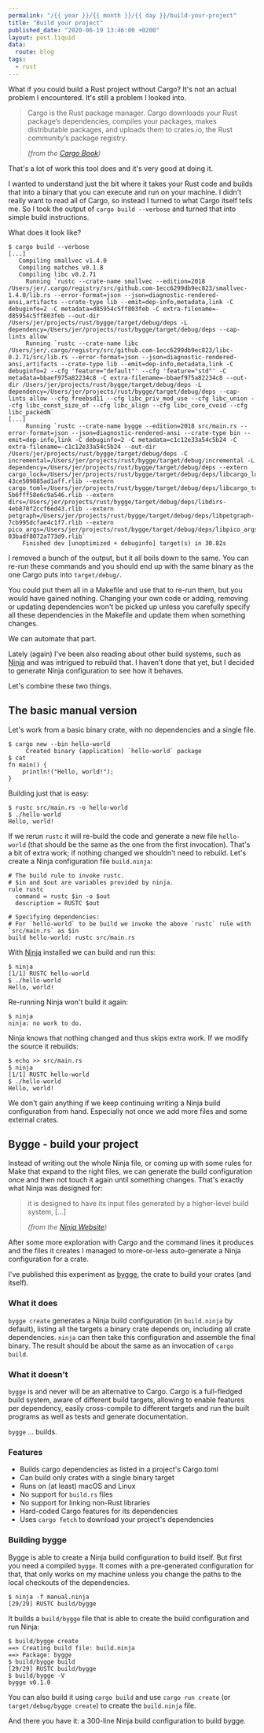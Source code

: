 ```yaml
---
permalink: "/{{ year }}/{{ month }}/{{ day }}/build-your-project"
title: "Build your project"
published_date: "2020-06-19 13:46:00 +0200"
layout: post.liquid
data:
  route: blog
tags:
  - rust
---
```


What if you could build a Rust project without Cargo?
It's not an actual problem I encountered.
It's still a problem I looked into.

> Cargo is the Rust package manager.
> Cargo downloads your Rust package’s dependencies, compiles your packages, makes distributable packages,
> and uploads them to crates.io, the Rust community’s package registry.
>
> _(from the [Cargo Book][cargo])_

That's a lot of work this tool does and it's very good at doing it.

I wanted to understand just the bit where it takes your Rust code and builds that into a binary that you can execute and run on your machine.
I didn't really want to read all of Cargo, so instead I turned to what Cargo itself tells me.
So I took the output of `cargo build --verbose` and turned that into simple build instructions.

What does it look like?

```
$ cargo build --verbose
[...]
   Compiling smallvec v1.4.0
   Compiling matches v0.1.8
   Compiling libc v0.2.71
     Running `rustc --crate-name smallvec --edition=2018 /Users/jer/.cargo/registry/src/github.com-1ecc6299db9ec823/smallvec-1.4.0/lib.rs --error-format=json --json=diagnostic-rendered-ansi,artifacts --crate-type lib --emit=dep-info,metadata,link -C debuginfo=2 -C metadata=d85954c5ff803feb -C extra-filename=-d85954c5ff803feb --out-dir /Users/jer/projects/rust/bygge/target/debug/deps -L dependency=/Users/jer/projects/rust/bygge/target/debug/deps --cap-lints allow`
     Running `rustc --crate-name libc /Users/jer/.cargo/registry/src/github.com-1ecc6299db9ec823/libc-0.2.71/src/lib.rs --error-format=json --json=diagnostic-rendered-ansi,artifacts --crate-type lib --emit=dep-info,metadata,link -C debuginfo=2 --cfg 'feature="default"' --cfg 'feature="std"' -C metadata=bbaef975a82234c8 -C extra-filename=-bbaef975a82234c8 --out-dir /Users/jer/projects/rust/bygge/target/debug/deps -L dependency=/Users/jer/projects/rust/bygge/target/debug/deps --cap-lints allow --cfg freebsd11 --cfg libc_priv_mod_use --cfg libc_union --cfg libc_const_size_of --cfg libc_align --cfg libc_core_cvoid --cfg libc_packedN`
[...]
     Running `rustc --crate-name bygge --edition=2018 src/main.rs --error-format=json --json=diagnostic-rendered-ansi --crate-type bin --emit=dep-info,link -C debuginfo=2 -C metadata=c1c12e33a54c5b24 -C extra-filename=-c1c12e33a54c5b24 --out-dir /Users/jer/projects/rust/bygge/target/debug/deps -C incremental=/Users/jer/projects/rust/bygge/target/debug/incremental -L dependency=/Users/jer/projects/rust/bygge/target/debug/deps --extern cargo_lock=/Users/jer/projects/rust/bygge/target/debug/deps/libcargo_lock-43ce509885ad1aff.rlib --extern cargo_toml=/Users/jer/projects/rust/bygge/target/debug/deps/libcargo_toml-5b6fff58e6c9a546.rlib --extern dirs=/Users/jer/projects/rust/bygge/target/debug/deps/libdirs-4eb870f2ccf6ed43.rlib --extern petgraph=/Users/jer/projects/rust/bygge/target/debug/deps/libpetgraph-7cb995dcfae4c1f7.rlib --extern pico_args=/Users/jer/projects/rust/bygge/target/debug/deps/libpico_args-03badf8072a773d9.rlib`
    Finished dev [unoptimized + debuginfo] target(s) in 30.82s
```

I removed a bunch of the output, but it all boils down to the same.
You can re-run these commands and you should end up with the same binary as the one Cargo puts into `target/debug/`.

You could put them all in a Makefile and use that to re-run them, but you would have gained nothing.
Changing your own code or adding, removing or updating dependencies won't be picked up unless you carefully specify all these dependencies in the Makefile
and update them when something changes.

We can automate that part.

Lately (again) I've been also reading about other build systems, such as [Ninja][ninja-essay] and was intrigued to rebuild that.
I haven't done that yet, but I decided to generate Ninja configuration to see how it behaves.

Let's combine these two things.

## The basic manual version

Let's work from a basic binary crate, with no dependencies and a single file.

```
$ cargo new --bin hello-world
     Created binary (application) `hello-world` package
$ cat
fn main() {
    println!("Hello, world!");
}
```

Building just that is easy:

```
$ rustc src/main.rs -o hello-world
$ ./hello-world
Hello, world!
```

If we rerun `rustc` it will re-build the code and generate a new file `hello-world` (that should be the same as the one from the first invocation).
That's a bit of extra work; if nothing changed we shouldn't need to rebuild.
Let's create a Ninja configuration file `build.ninja`:

```
# The build rule to invoke rustc.
# $in and $out are variables provided by ninja.
rule rustc
  command = rustc $in -o $out
  description = RUSTC $out

# Specifying dependencies:
# For `hello-world` to be build we invoke the above `rustc` rule with `src/main.rs` as $in
build hello-world: rustc src/main.rs
```

With [Ninja] installed we can build and run this:

```
$ ninja
[1/1] RUSTC hello-world
$ ./hello-world
Hello, world!
```

Re-running Ninja won't build it again:

```
$ ninja
ninja: no work to do.
```

Ninja knows that nothing changed and thus skips extra work.
If we modify the source it rebuilds:

```
$ echo >> src/main.rs
$ ninja
[1/1] RUSTC hello-world
$ ./hello-world
Hello, world!
```

We don't gain anything if we keep continuing writing a Ninja build configuration from hand.
Especially not once we add more files and some external crates.

## Bygge - build your project

Instead of writing out the whole Ninja file,
or coming up with some rules for Make that expand to the right files,
we can generate the build configuration once and then not touch it again until something changes.
That's exactly what Ninja was designed for:

> it is designed to have its input files generated by a higher-level build system, [...]
>
> _(from the [Ninja Website][ninja])_

After some more exploration with Cargo and the command lines it produces and the files it creates I managed to more-or-less auto-generate a Ninja configuration for a crate.

I've published this experiment as [bygge], the crate to build your crates (and itself).

### What it does

`bygge create` generates a Ninja build configuration (in `build.ninja` by default),
listing all the targets a binary crate depends on, including all crate dependencies.
`ninja` can then take this configuration and assemble the final binary.
The result should be about the same as an invocation of `cargo build`.

### What it doesn't

`bygge` is and never will be an alternative to Cargo.
Cargo is a full-fledged build system, aware of different build targets, allowing to enable features per dependency,
easily cross-compile to different targets and run the built programs as well as tests and generate documentation.

`bygge` ... builds.

### Features

* Builds cargo dependencies as listed in a project's Cargo.toml
* Can build only crates with a single binary target
* Runs on (at least) macOS and Linux
* No support for `build.rs` files
* No support for linking non-Rust libraries
* Hard-coded Cargo features for its dependencies
* Uses `cargo fetch` to download your project's dependencies

### Building bygge

Bygge is able to create a Ninja build configuration to build itself.
But first you need a compiled `bygge`.
It comes with a pre-generated configuration for that, that only works on my machine unless you change the paths to the local checkouts of the dependencies.

```
$ ninja -f manual.ninja
[29/29] RUSTC build/bygge
```

It builds a `build/bygge` file that is able to create the build configuration and run Ninja:

```
$ build/bygge create
==> Creating build file: build.ninja
==> Package: bygge
$ build/bygge build
[29/29] RUSTC build/bygge
$ build/bygge -V
bygge v0.1.0
```

You can also build it using `cargo build` and use `cargo run create` (or `target/debug/bygge create`) to create the `build.ninja` file.

And there you have it: a 300-line Ninja build configuration to build bygge.

[bygge]: https://github.com/badboy/bygge
[cargo]: https://doc.rust-lang.org/cargo/index.html
[ninja]: https://ninja-build.org/
[ninja-essay]: https://www.aosabook.org/en/posa/ninja.html
